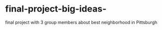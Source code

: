 # final-project-big-ideas-
final project with 3 group members about best neighborhood in Pittsburgh 
